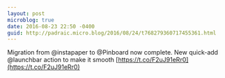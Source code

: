 ```yaml
---
layout: post
microblog: true
date: 2016-08-23 22:50 -0400
guid: http://padraic.micro.blog/2016/08/24/t768279360717455361.html
---
```

Migration from @instapaper to @Pinboard now complete. New quick-add @launchbar action to make it smooth [https://t.co/F2uJ91eRr0](https://t.co/F2uJ91eRr0)
